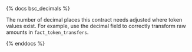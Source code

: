 {% docs bsc_decimals %}

The number of decimal places this contract needs adjusted where token values exist. For example, use the decimal field to correctly transform raw amounts in ```fact_token_transfers```. 

{% enddocs %}